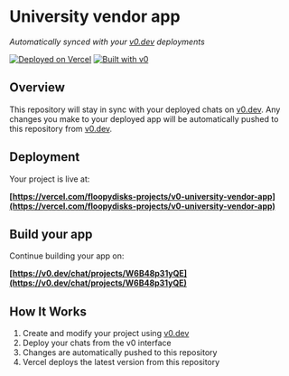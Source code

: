 # University vendor app

*Automatically synced with your [v0.dev](https://v0.dev) deployments*

[![Deployed on Vercel](https://img.shields.io/badge/Deployed%20on-Vercel-black?style=for-the-badge&logo=vercel)](https://vercel.com/floopydisks-projects/v0-university-vendor-app)
[![Built with v0](https://img.shields.io/badge/Built%20with-v0.dev-black?style=for-the-badge)](https://v0.dev/chat/projects/W6B48p31yQE)

## Overview

This repository will stay in sync with your deployed chats on [v0.dev](https://v0.dev).
Any changes you make to your deployed app will be automatically pushed to this repository from [v0.dev](https://v0.dev).

## Deployment

Your project is live at:

**[https://vercel.com/floopydisks-projects/v0-university-vendor-app](https://vercel.com/floopydisks-projects/v0-university-vendor-app)**

## Build your app

Continue building your app on:

**[https://v0.dev/chat/projects/W6B48p31yQE](https://v0.dev/chat/projects/W6B48p31yQE)**

## How It Works

1. Create and modify your project using [v0.dev](https://v0.dev)
2. Deploy your chats from the v0 interface
3. Changes are automatically pushed to this repository
4. Vercel deploys the latest version from this repository